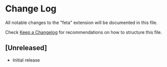 # Change Log

All notable changes to the "feta" extension will be documented in this file.

Check [Keep a Changelog](http://keepachangelog.com/) for recommendations on how to structure this file.

## [Unreleased]

- Initial release
